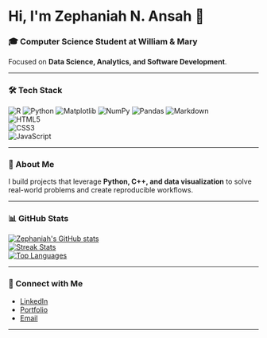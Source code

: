 # Hi, I'm Zephaniah N. Ansah 👋

### 🎓 Computer Science Student at William & Mary  
Focused on **Data Science, Analytics, and Software Development**.

---

### 🛠 Tech Stack

![R](https://img.shields.io/badge/R-%23276DC3.svg?style=flat&logo=r&logoColor=white) 
![Python](https://img.shields.io/badge/Python-3670A0?style=flat&logo=python&logoColor=ffdd54) 
![Matplotlib](https://img.shields.io/badge/Matplotlib-%23ffffff.svg?style=flat&logo=Matplotlib&logoColor=black) 
![NumPy](https://img.shields.io/badge/NumPy-%23013243.svg?style=flat&logo=numpy&logoColor=white) 
![Pandas](https://img.shields.io/badge/Pandas-%23150458.svg?style=flat&logo=pandas&logoColor=white) 
![Markdown](https://img.shields.io/badge/Markdown-%23000000.svg?style=flat&logo=markdown&logoColor=white)  
![HTML5](https://img.shields.io/badge/HTML5-%23E34F26.svg?style=flat&logo=html5&logoColor=white)  
![CSS3](https://img.shields.io/badge/CSS3-%231572B6.svg?style=flat&logo=css3&logoColor=white)  
![JavaScript](https://img.shields.io/badge/JavaScript-%23323330.svg?style=flat&logo=javascript&logoColor=%23F7DF1E)

---

### 💼 About Me

I build projects that leverage **Python, C++, and data visualization** to solve real-world problems and create reproducible workflows.

---

### 📊 GitHub Stats

[![Zephaniah's GitHub stats](https://github-readme-stats.vercel.app/api?username=zansah&theme=dark&show_icons=true&count_private=false)](https://github.com/zansah)  
[![Streak Stats](https://nirzak-streak-stats.vercel.app/?user=zansah&theme=dark)](https://github.com/zansah)  
[![Top Languages](https://github-readme-stats.vercel.app/api/top-langs/?username=zansah&theme=dark&layout=compact)](https://github.com/zansah)

---

### 🔗 Connect with Me

- [LinkedIn](https://www.linkedin.com/in/zephaniah-ansah)  
- [Portfolio](https://zansah.github.io/) 
- [Email](mailto:zansah31@gmail.com)

---

